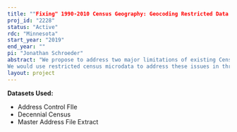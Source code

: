 ```yaml
---
title: ""Fixing" 1990-2010 Census Geography: Geocoding Restricted Data and Assessing Public Estimates"
proj_id: "2228"
status: "Active"
rdc: "Minnesota"
start_year: "2019"
end_year: ""
pi: "Jonathan Schroeder"
abstract: "We propose to address two major limitations of existing Census Bureau data products. First, the restricted-access 1990 and 2000 census microdata lack precise geographic coordinates for the residences of respondents. This limitation prevents Census analysts and others from conducting high-precision spatial analysis and modeling with 1990 and 2000 data. The second major limitation to be addressed is the problem of inconsistencies across time in the summarized geographic units in public census summary data. Where the extents of geographic units change between censuses, it can be impossible to determine how the units' populations have changed. To address this problem, several secondary data providers have produced geographically standardized census data series, which give estimates of population and housing characteristics across multiple census years for a single, fixed set of geographic units. The rapidly growing use of these products is concerning because errors in standardized data are potentially severe, but the real magnitude of errors remains undetermined. 
We would use restricted census microdata to address these issues in three ways. First, we will geocode all 1990 and 2000 census responses as nearly as possible to the standards of the current Master Address File. This will dramatically increase the quality and usefulness of restricted-access census microdata for these years. Second, for every 1990 and 2000 census response, we will identify the 2010 and 2020 census block of residence, enabling the production of high-accuracy geographically standardized time series within restricted environments. Third, we will summarize the accuracy of public sources of geographically standardized census tract data, establishing a foundational guideline on the fitness for use of publicly available standardized data products and demonstrating the relative merits of the different standardization approaches each product uses."
layout: project
---
```


**Datasets Used:**

  - Address Control FIle 
  - Decennial Census 
  - Master Address File Extract 

